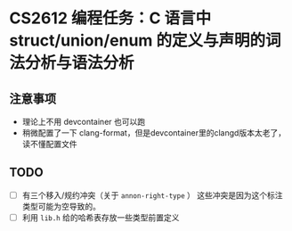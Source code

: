 # CS2612 编程任务：C 语言中 struct/union/enum 的定义与声明的词法分析与语法分析

## 注意事项

- 理论上不用 devcontainer 也可以跑
- 稍微配置了一下 clang-format，但是devcontainer里的clangd版本太老了，读不懂配置文件

## TODO

- [ ] 有三个移入/规约冲突（关于 `annon-right-type` ） 这些冲突是因为这个标注类型可能为空导致的。
- [ ] 利用 `lib.h` 给的哈希表存放一些类型前置定义
